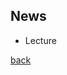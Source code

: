 <!-- ---
layout: default
title: Another page
description: This is just another page
--- -->

## News

- Lecture

[back](./)
